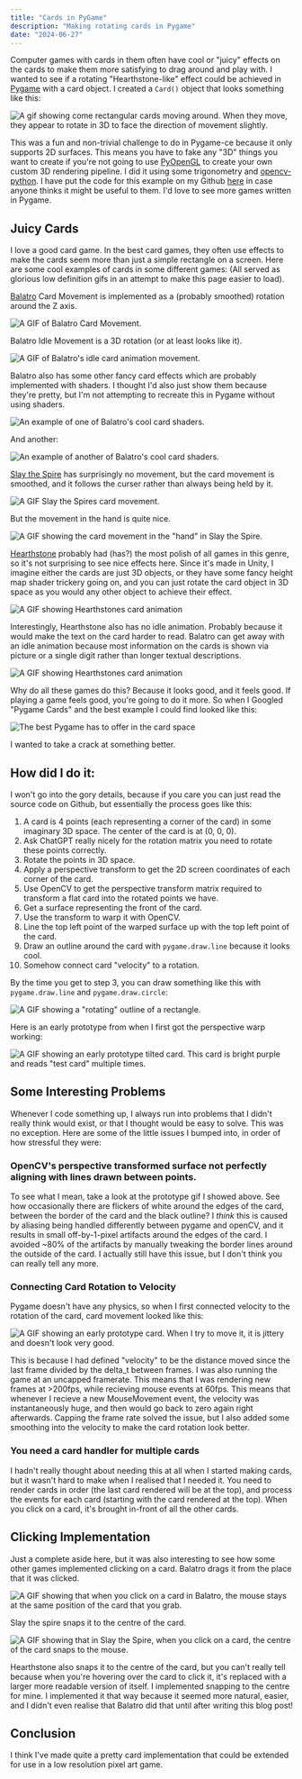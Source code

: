 ```yaml
---
title: "Cards in PyGame"
description: "Making rotating cards in Pygame"
date: "2024-06-27"
---
```


Computer games with cards in them often have cool or "juicy" effects on the cards to make them more satisfying to drag around and play with. I wanted to see if a rotating "Hearthstone-like" effect could be achieved in [Pygame](https://pyga.me/) with a card object. I created a `Card()` object that looks something like this:

![A gif showing come rectangular cards moving around. When they move, they appear to rotate in 3D to face the direction of movement slightly.](/images/blog/pygame-cards/cards.gif)

This was a fun and non-trivial challenge to do in Pygame-ce because it only supports 2D surfaces. This means you have to fake any "3D" things you want to create if you're not going to use [PyOpenGL](https://pyopengl.sourceforge.net/) to create your own custom 3D rendering pipeline. I did it using some trigonometry and [opencv-python](https://pypi.org/project/opencv-python/). I have put the code for this example on my Github [here](https://github.com/JohnScolaro/pygame-examples) in case anyone thinks it might be useful to them. I'd love to see more games written in Pygame.

## Juicy Cards

I love a good card game. In the best card games, they often use effects to make the cards seem more than just a simple rectangle on a screen. Here are some cool examples of cards in some different games: (All served as glorious low definition gifs in an attempt to make this page easier to load).

[Balatro](https://www.playbalatro.com/) Card Movement is implemented as a (probably smoothed) rotation around the Z axis.

![A GIF of Balatro Card Movement.](/images/blog/pygame-cards/balatro_card_jiggle.gif)

Balatro Idle Movement is a 3D rotation (or at least looks like it).

![A GIF of Balatro's idle card animation movement.](/images/blog/pygame-cards/balatro_idle.gif)

Balatro also has some other fancy card effects which are probably implemented with shaders. I thought I'd also just show them because they're pretty, but I'm not attempting to recreate this in Pygame without using shaders.

![An example of one of Balatro's cool card shaders.](/images/blog/pygame-cards/balatro_shader_1_low.gif)

And another:

![An example of another of Balatro's cool card shaders.](/images/blog/pygame-cards/balatro_shader_2_low.gif)

[Slay the Spire](https://en.wikipedia.org/wiki/Slay_the_Spire) has surprisingly no movement, but the card movement is smoothed, and it follows the curser rather than always being held by it.

![A GIF Slay the Spires card movement.](/images/blog/pygame-cards/slay_the_spire_card_jiggle_low.gif)

But the movement in the hand is quite nice.

![A GIF showing the card movement in the "hand" in Slay the Spire.](/images/blog/pygame-cards/slay_the_spire_hand.gif)

[Hearthstone](https://hearthstone.blizzard.com/en-us) probably had (has?) the most polish of all games in this genre, so it's not surprising to see nice effects here. Since it's made in Unity, I imagine either the cards are just 3D objects, or they have some fancy height map shader trickery going on, and you can just rotate the card object in 3D space as you would any other object to achieve their effect.

![A GIF showing Hearthstones card animation](/images/blog/pygame-cards/hearthstone_jiggle.gif)

Interestingly, Hearthstone also has no idle animation. Probably because it would make the text on the card harder to read. Balatro can get away with an idle animation because most information on the cards is shown via picture or a single digit rather than longer textual descriptions.

![A GIF showing Hearthstones card animation](/images/blog/pygame-cards/hearthstone_idle.gif)

Why do all these games do this? Because it looks good, and it feels good. If playing a game feels good, you're going to do it more. So when I Googled "Pygame Cards" and the best example I could find looked like this:

![The best Pygame has to offer in the card space](/images/blog/pygame-cards/klondike.png)

I wanted to take a crack at something better.

## How did I do it:

I won't go into the gory details, because if you care you can just read the source code on Github, but essentially the process goes like this:

1. A card is 4 points (each representing a corner of the card) in some imaginary 3D space. The center of the card is at (0, 0, 0).
2. Ask ChatGPT really nicely for the rotation matrix you need to rotate these points correctly.
3. Rotate the points in 3D space.
4. Apply a perspective transform to get the 2D screen coordinates of each corner of the card.
5. Use OpenCV to get the perspective transform matrix required to transform a flat card into the rotated points we have.
6. Get a surface representing the front of the card.
7. Use the transform to warp it with OpenCV.
8. Line the top left point of the warped surface up with the top left point of the card.
9. Draw an outline around the card with `pygame.draw.line` because it looks cool.
10. Somehow connect card "velocity" to a rotation.

By the time you get to step 3, you can draw something like this with `pygame.draw.line` and `pygame.draw.circle`:

![A GIF showing a "rotating" outline of a rectangle.](/images/blog/pygame-cards/cards_2.gif)

Here is an early prototype from when I first got the perspective warp working:

![A GIF showing an early prototype tilted card. This card is bright purple and reads "test card" multiple times.](/images/blog/pygame-cards/cards_3.gif)

## Some Interesting Problems

Whenever I code something up, I always run into problems that I didn't really think would exist, or that I thought would be easy to solve. This was no exception. Here are some of the little issues I bumped into, in order of how stressful they were:

### OpenCV's perspective transformed surface not perfectly aligning with lines drawn between points.

To see what I mean, take a look at the prototype gif I showed above. See how occasionally there are flickers of white around the edges of the card, between the border of the card and the black outline? I _think_ this is caused by aliasing being handled differently between pygame and openCV, and it results in small off-by-1-pixel artifacts around the edges of the card. I avoided ~80% of the artifacts by manually tweaking the border lines around the outside of the card. I actually still have this issue, but I don't think you can really tell any more.

### Connecting Card Rotation to Velocity

Pygame doesn't have any physics, so when I first connected velocity to the rotation of the card, card movement looked like this:

![A GIF showing an early prototype card. When I try to move it, it is jittery and doesn't look very good.](/images/blog/pygame-cards/cards_4.gif)

This is because I had defined "velocity" to be the distance moved since the last frame divided by the delta_t between frames. I was also running the game at an uncapped framerate. This means that I was rendering new frames at >200fps, while recieving mouse events at 60fps. This means that whenever I recieve a new MouseMovement event, the velocity was instantaneously huge, and then would go back to zero again right afterwards. Capping the frame rate solved the issue, but I also added some smoothing into the velocity to make the card rotation look better.

### You need a card handler for multiple cards

I hadn't really thought about needing this at all when I started making cards, but it wasn't hard to make when I realised that I needed it. You need to render cards in order (the last card rendered will be at the top), and process the events for each card (starting with the card rendered at the top). When you click on a card, it's brought in-front of all the other cards.

## Clicking Implementation

Just a complete aside here, but it was also interesting to see how some other games implemented clicking on a card. Balatro drags it from the place that it was clicked.

![A GIF showing that when you click on a card in Balatro, the mouse stays at the same position of the card that you grab.](/images/blog/pygame-cards/balatro_clicking.gif)

Slay the spire snaps it to the centre of the card.

![A GIF showing that in Slay the Spire, when you click on a card, the centre of the card snaps to the mouse.](/images/blog/pygame-cards/slay_the_spire_clicking_low.gif)

Hearthstone also snaps it to the centre of the card, but you can't really tell because when you're hovering over the card to click it, it's replaced with a larger more readable version of itself. I implemented snapping to the centre for mine. I implemented it that way because it seemed more natural, easier, and I didn't even realise that Balatro did that until after writing this blog post!

## Conclusion

I think I've made quite a pretty card implementation that could be extended for use in a low resolution pixel art game.
